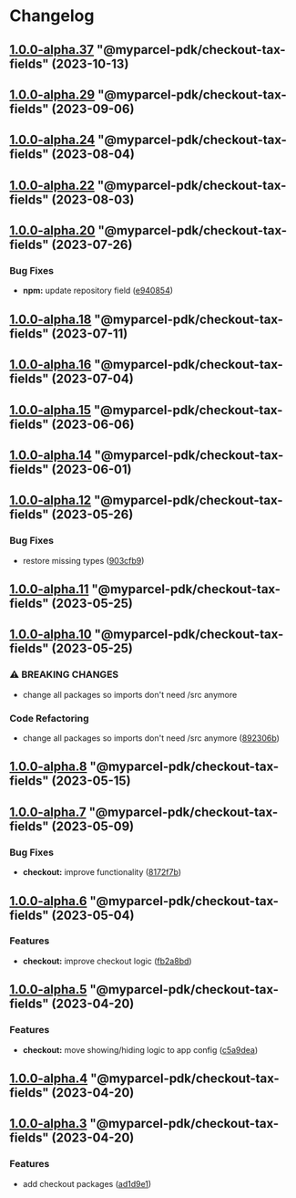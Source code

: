 # Changelog

<!-- MONODEPLOY:BELOW -->

## [1.0.0-alpha.37](https://github.com/myparcelnl/js-pdk/compare/@myparcel-pdk/checkout-tax-fields@1.0.0-alpha.36...@myparcel-pdk/checkout-tax-fields@1.0.0-alpha.37) "@myparcel-pdk/checkout-tax-fields" (2023-10-13)

## [1.0.0-alpha.29](https://github.com/myparcelnl/js-pdk/compare/@myparcel-pdk/checkout-tax-fields@1.0.0-alpha.28...@myparcel-pdk/checkout-tax-fields@1.0.0-alpha.29) "@myparcel-pdk/checkout-tax-fields" (2023-09-06)

## [1.0.0-alpha.24](https://github.com/myparcelnl/js-pdk/compare/@myparcel-pdk/checkout-tax-fields@1.0.0-alpha.23...@myparcel-pdk/checkout-tax-fields@1.0.0-alpha.24) "@myparcel-pdk/checkout-tax-fields" (2023-08-04)

## [1.0.0-alpha.22](https://github.com/myparcelnl/js-pdk/compare/@myparcel-pdk/checkout-tax-fields@1.0.0-alpha.21...@myparcel-pdk/checkout-tax-fields@1.0.0-alpha.22) "@myparcel-pdk/checkout-tax-fields" (2023-08-03)

## [1.0.0-alpha.20](https://github.com/myparcelnl/js-pdk/compare/@myparcel-pdk/checkout-tax-fields@1.0.0-alpha.19...@myparcel-pdk/checkout-tax-fields@1.0.0-alpha.20) "@myparcel-pdk/checkout-tax-fields" (2023-07-26)

### Bug Fixes

- **npm:** update repository
  field ([e940854](https://github.com/myparcelnl/js-pdk/commit/e940854ba1d99c0fcdada8b66f88a7c7e6060272))

## [1.0.0-alpha.18](https://github/myparcelnl/js-pdk/compare/@myparcel-pdk/checkout-tax-fields@1.0.0-alpha.17...@myparcel-pdk/checkout-tax-fields@1.0.0-alpha.18) "@myparcel-pdk/checkout-tax-fields" (2023-07-11)

## [1.0.0-alpha.16](https://github/myparcelnl/js-pdk/compare/@myparcel-pdk/checkout-tax-fields@1.0.0-alpha.15...@myparcel-pdk/checkout-tax-fields@1.0.0-alpha.16) "@myparcel-pdk/checkout-tax-fields" (2023-07-04)

## [1.0.0-alpha.15](https://github/myparcelnl/js-pdk/compare/@myparcel-pdk/checkout-tax-fields@1.0.0-alpha.14...@myparcel-pdk/checkout-tax-fields@1.0.0-alpha.15) "@myparcel-pdk/checkout-tax-fields" (2023-06-06)

## [1.0.0-alpha.14](https://github/myparcelnl/js-pdk/compare/@myparcel-pdk/checkout-tax-fields@1.0.0-alpha.13...@myparcel-pdk/checkout-tax-fields@1.0.0-alpha.14) "@myparcel-pdk/checkout-tax-fields" (2023-06-01)

## [1.0.0-alpha.12](https://github/myparcelnl/js-pdk/compare/@myparcel-pdk/checkout-tax-fields@1.0.0-alpha.11...@myparcel-pdk/checkout-tax-fields@1.0.0-alpha.12) "@myparcel-pdk/checkout-tax-fields" (2023-05-26)

### Bug Fixes

- restore missing types ([903cfb9](https://github/myparcelnl/js-pdk/commit/903cfb95f161bb5b49fbb91c4f96a7e44c524db8))

## [1.0.0-alpha.11](https://github/myparcelnl/js-pdk/compare/@myparcel-pdk/checkout-tax-fields@1.0.0-alpha.10...@myparcel-pdk/checkout-tax-fields@1.0.0-alpha.11) "@myparcel-pdk/checkout-tax-fields" (2023-05-25)

## [1.0.0-alpha.10](https://github/myparcelnl/js-pdk/compare/@myparcel-pdk/checkout-tax-fields@1.0.0-alpha.9...@myparcel-pdk/checkout-tax-fields@1.0.0-alpha.10) "@myparcel-pdk/checkout-tax-fields" (2023-05-25)

### ⚠ BREAKING CHANGES

- change all packages so imports don't need /src anymore

### Code Refactoring

- change all packages so imports don't need /src
  anymore ([892306b](https://github/myparcelnl/js-pdk/commit/892306bd3307fe8d5d011bbf6eb7654f7365347a))

## [1.0.0-alpha.8](https://github/myparcelnl/js-pdk/compare/@myparcel-pdk/checkout-tax-fields@1.0.0-alpha.7...@myparcel-pdk/checkout-tax-fields@1.0.0-alpha.8) "@myparcel-pdk/checkout-tax-fields" (2023-05-15)

## [1.0.0-alpha.7](https://github/myparcelnl/js-pdk/compare/@myparcel-pdk/checkout-tax-fields@1.0.0-alpha.6...@myparcel-pdk/checkout-tax-fields@1.0.0-alpha.7) "@myparcel-pdk/checkout-tax-fields" (2023-05-09)

### Bug Fixes

- **checkout:** improve
  functionality ([8172f7b](https://github/myparcelnl/js-pdk/commit/8172f7b72182253b87a5ab611f1aa9807cc6e63c))

## [1.0.0-alpha.6](https://github/myparcelnl/js-pdk/compare/@myparcel-pdk/checkout-tax-fields@1.0.0-alpha.5...@myparcel-pdk/checkout-tax-fields@1.0.0-alpha.6) "@myparcel-pdk/checkout-tax-fields" (2023-05-04)

### Features

- **checkout:** improve checkout
  logic ([fb2a8bd](https://github/myparcelnl/js-pdk/commit/fb2a8bd4b9404cac0fe600526d85465e3a1ee5f9))

## [1.0.0-alpha.5](https://github/myparcelnl/js-pdk/compare/@myparcel-pdk/checkout-tax-fields@1.0.0-alpha.4...@myparcel-pdk/checkout-tax-fields@1.0.0-alpha.5) "@myparcel-pdk/checkout-tax-fields" (2023-04-20)

### Features

- **checkout:** move showing/hiding logic to app
  config ([c5a9dea](https://github/myparcelnl/js-pdk/commit/c5a9dea4463efb3d293406e05fa010312faca76a))

## [1.0.0-alpha.4](https://github/myparcelnl/js-pdk/compare/@myparcel-pdk/checkout-tax-fields@1.0.0-alpha.3...@myparcel-pdk/checkout-tax-fields@1.0.0-alpha.4) "@myparcel-pdk/checkout-tax-fields" (2023-04-20)

## [1.0.0-alpha.3](https://github/myparcelnl/js-pdk/compare/@myparcel-pdk/checkout-tax-fields@1.0.0-alpha.2...@myparcel-pdk/checkout-tax-fields@1.0.0-alpha.3) "@myparcel-pdk/checkout-tax-fields" (2023-04-20)

### Features

- add checkout packages ([ad1d9e1](https://github/myparcelnl/js-pdk/commit/ad1d9e1f027af9e6124f8266f64edc0509e22a9d))
